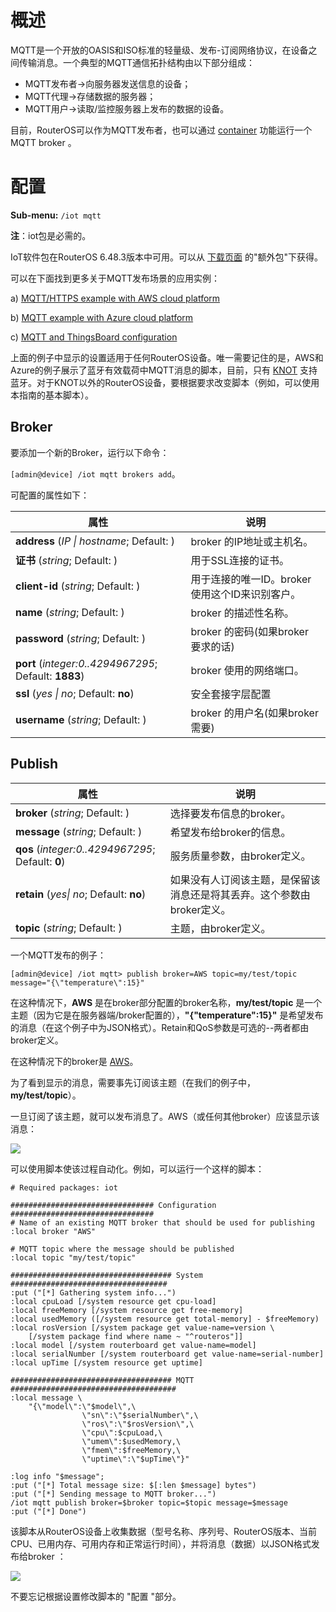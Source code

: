 # 概述

MQTT是一个开放的OASIS和ISO标准的轻量级、发布-订阅网络协议，在设备之间传输消息。一个典型的MQTT通信拓扑结构由以下部分组成：

- MQTT发布者→向服务器发送信息的设备；
- MQTT代理→存储数据的服务器；
- MQTT用户→读取/监控服务器上发布的数据的设备。

目前，RouterOS可以作为MQTT发布者，也可以通过 [container](https://help.mikrotik.com/docs/display/ROS/Container) 功能运行一个MQTT broker 。

# 配置

**Sub-menu:** `/iot mqtt`

**注**：iot包是必需的。

IoT软件包在RouterOS 6.48.3版本中可用。可以从 [下载页面](https://mikrotik.com/download) 的"额外包"下获得。

可以在下面找到更多关于MQTT发布场景的应用实例：

a) [MQTT/HTTPS example with AWS cloud platform](https://help.mikrotik.com/docs/pages/viewpage.action?pageId=63045633)

b) [MQTT example with Azure cloud platform](https://help.mikrotik.com/docs/display/UM/MQTT+and+Azure+configuration)

c) [MQTT and ThingsBoard configuration](https://help.mikrotik.com/docs/display/ROS/MQTT+and+ThingsBoard+configuration)

上面的例子中显示的设置适用于任何RouterOS设备。唯一需要记住的是，AWS和Azure的例子展示了蓝牙有效载荷中MQTT消息的脚本，目前，只有 [KNOT](https://mikrotik.com/product/knot) 支持蓝牙。对于KNOT以外的RouterOS设备，要根据要求改变脚本（例如，可以使用本指南的基本脚本）。

## Broker

要添加一个新的Broker，运行以下命令：

`[admin@device] /iot mqtt brokers add`。

可配置的属性如下：

| 属性                                                    | 说明                                            |
| ------------------------------------------------------- | ----------------------------------------------- |
| **address** (_IP \| hostname_; Default: )               | broker 的IP地址或主机名。                       |
| **证书** (_string_; Default: )                          | 用于SSL连接的证书。                             |
| **client-id** (_string_; Default: )                     | 用于连接的唯一ID。broker 使用这个ID来识别客户。 |
| **name** (_string_; Default: )                          | broker 的描述性名称。                           |
| **password** (_string_; Default: )                      | broker 的密码(如果broker 要求的话)              |
| **port** (_integer:_0..4294967295__; Default: **1883**) | broker 使用的网络端口。                         |
| **ssl** (_yes \| no_; Default: **no**)                  | 安全套接字层配置                                |
| **username** (_string_; Default: )                      | broker 的用户名(如果broker需要)                 |

## Publish

| 属性                                                | 说明                                                                   |
| --------------------------------------------------- | ---------------------------------------------------------------------- |
| **broker** (_string_; Default: )                    | 选择要发布信息的broker。                                               |
| **message** (_string_; Default: )                   | 希望发布给broker的信息。                                               |
| **qos** (_integer:_0..4294967295__; Default: **0**) | 服务质量参数，由broker定义。                                           |
| **retain** (_yes\| no_; Default: **no**)            | 如果没有人订阅该主题，是保留该消息还是将其丢弃。这个参数由broker定义。 |
| **topic** (_string_; Default: )                     | 主题，由broker定义。                                                   |

一个MQTT发布的例子：

`[admin@device] /iot mqtt> publish broker=AWS topic=my/test/topic message="{\"temperature\":15}"`

在这种情况下，**AWS** 是在broker部分配置的broker名称，**my/test/topic** 是一个主题（因为它是在服务器端/broker配置的），**"{\"temperature\":15}"** 是希望发布的消息（在这个例子中为JSON格式）。Retain和QoS参数是可选的--两者都由broker定义。

在这种情况下的broker是 [AWS](https://aws.amazon.com/iot/)。

为了看到显示的消息，需要事先订阅该主题（在我们的例子中，**my/test/topic**）。

一旦订阅了该主题，就可以发布消息了。AWS（或任何其他broker）应该显示该消息：

![](https://help.mikrotik.com/docs/download/attachments/46759978/image2021-5-26_8-34-1.png?version=1&modificationDate=1622007236280&api=v2)

  

可以使用脚本使该过程自动化。例如，可以运行一个这样的脚本：

```shell
# Required packages: iot

################################ Configuration ################################
# Name of an existing MQTT broker that should be used for publishing
:local broker "AWS"

# MQTT topic where the message should be published
:local topic "my/test/topic"

#################################### System ###################################
:put ("[*] Gathering system info...")
:local cpuLoad [/system resource get cpu-load]
:local freeMemory [/system resource get free-memory]
:local usedMemory ([/system resource get total-memory] - $freeMemory)
:local rosVersion [/system package get value-name=version \
    [/system package find where name ~ "^routeros"]]
:local model [/system routerboard get value-name=model]
:local serialNumber [/system routerboard get value-name=serial-number]
:local upTime [/system resource get uptime]

#################################### MQTT #####################################
:local message \
    "{\"model\":\"$model\",\
                \"sn\":\"$serialNumber\",\
                \"ros\":\"$rosVersion\",\
                \"cpu\":$cpuLoad,\
                \"umem\":$usedMemory,\
                \"fmem\":$freeMemory,\
                \"uptime\":\"$upTime\"}"

:log info "$message";
:put ("[*] Total message size: $[:len $message] bytes")
:put ("[*] Sending message to MQTT broker...")
/iot mqtt publish broker=$broker topic=$topic message=$message
:put ("[*] Done")
```

该脚本从RouterOS设备上收集数据（型号名称、序列号、RouterOS版本、当前CPU、已用内存、可用内存和正常运行时间），并将消息（数据）以JSON格式发布给broker ：

![](https://help.mikrotik.com/docs/download/attachments/46759978/image2021-5-26_9-33-13.png?version=1&modificationDate=1622010788772&api=v2)

不要忘记根据设置修改脚本的 "配置 "部分。
